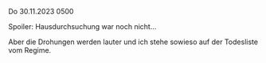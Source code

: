 Do 30.11.2023 0500

Spoiler:
Hausdurchsuchung
war noch nicht...

Aber die Drohungen werden lauter
und ich stehe sowieso
auf der Todesliste vom Regime.
